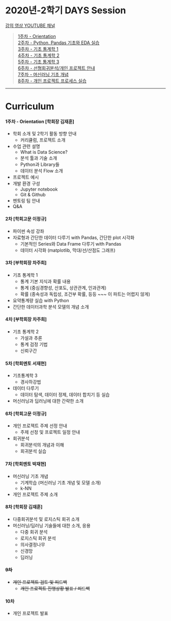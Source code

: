 # 2020년-2학기 DAYS Session

	
[강의 영상 YOUTUBE 채널](https://www.youtube.com/channel/UCHyzdWCEoOnG8fAxLJg-8Bg)  

>[1주차 - Orientation](https://www.youtube.com/watch?v=1N1D7AytMhc&t=536s)  
>[2주차 - Python, Pandas 기초와 EDA 실습](https://www.youtube.com/watch?v=XwmFhIJwLTc)   
>[3주차 - 기초 통계학 1](https://www.youtube.com/watch?v=EusMk3QuJuA)   
>[4주차 - 기초 통계학 2](https://www.youtube.com/watch?v=5W-r_dfH4Mc)    
>[5주차 - 기초 통계학 3](https://www.youtube.com/watch?v=ruo6i1Ns5aA&t=8s)  
>[6주차 - 선형회귀분석/개인 프로젝트 안내](https://www.youtube.com/watch?v=g-M-Sd27CJg)  
>[7주차 - 머신러닝 기초 개념](https://www.youtube.com/watch?v=kWWyU_q-4-A&t=62s)  
>[8주차 - 개인 프로젝트 프로세스 실습](https://www.youtube.com/watch?v=_OBXYMScFbU)  

---
# Curriculum

#### 1주차 - Orientation [학회장 김재훈]
  - 학회 소개 및 2학기 활동 방향 안내     
    - 커리큘럼, 프로젝트 소개
  - 수업 관련 설명
    - What is Data Science?
    - 분석 툴과 기술 소개
    - Python과 Library들
    - 데이터 분석 Flow 소개
  - 프로젝트 예시
  - 개발 환경 구성
    - Jupyter notebook
    - Git & Github
  - 멘토링 팀 안내
  - Q&A    


#### 2차 [학회고문 이정규]
  - 파이썬 속성 강좌
   - 자료형과 간단한 데이터 다루기 with Pandas, 간단한 plot 시각화
     - 기본적인 Series와 Data Frame 다루기 with Pandas
     - 데이터 시각화 (matplotlib, 막대/선/산점도 그래프)    


#### 3차 [부학회장 차주희]
  - 기초 통계학 1
    - 통계 기본 지식과 확률 내용
    - 통계 (중심경향성, 산포도, 상관관계, 인과관계)
    - 확률 (종속성과 독립성, 조건부 확률, 등등 ~~~ 이 파트는 어렵지 않게)
  - 요약통계량 실습 with Python
  - 간단한 데이터과학 분석 모델의 개념 소개    


#### 4차 [부학회장 차주희]
  - 기초 통계학 2
    - 가설과 추론
    - 통계 검정 기법
    - 신뢰구간

#### 5차 [학회멘토 서재현]
  - 기초통계학 3
    - 경사하강법 
  - 데이터 다루기
    - 데이터 탐색, 데이터 정제, 데이터 합치기 등 실습
  - 머신러닝과 딥러닝에 대한 간략한 소개

#### 6차 [학회고문 이정규]
  - 개인 프로젝트 주제 선정 안내
    - 주제 선정 및 프로젝트 일정 안내
  - 회귀분석
    - 회귀분석의 개념과 이해
    - 회귀분석 실습

#### 7차 [학회멘토 박재현]
  - 머신러닝 기초 개념
    - 기계학습 (머신러닝 기초 개념 및 모델 소개)
    - k-NN 
  - 개인 프로젝트 주제 소개

#### 8차 [학회장 김재훈]
  - 다중회귀분석 및 로지스틱 회귀 소개
  - 머신러닝/딥러닝 기술들에 대한 소개, 응용
    - 다중 회귀 분석
    - 로지스틱 회귀 분석
    - 의사결정나무
    - 신경망
    - 딥러닝

#### <s>9차</s>
  - <s>개인 프로젝트 검토 및 피드백</s>
    - <s>개인 프로젝트 진행상황 발표 / 피드백</s>

#### 10차
  - 개인 프로젝트 발표
